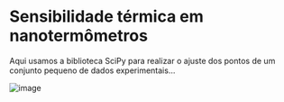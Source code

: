 # Sensibilidade térmica em nanotermômetros

Aqui usamos a biblioteca SciPy para realizar o ajuste dos pontos de um conjunto pequeno de dados experimentais... 

![image](https://github.com/user-attachments/assets/94d16000-7909-4422-911f-b16bb767607b)



